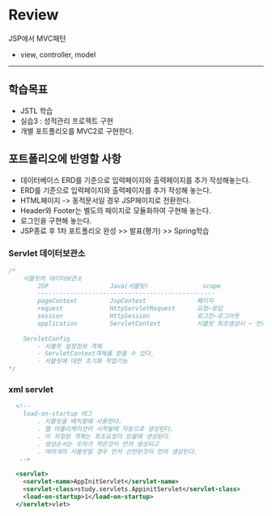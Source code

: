 # Review
JSP에서 MVC패턴
- view, controller, model

-----------------------------------------------------

## 학습목표
- JSTL 학습
- 실습3 : 성적관리 프로젝트 구현
- 개별 포트폴리오를 MVC2로 구현한다.

## 포트폴리오에 반영할 사항
- 데이터베이스 ERD를 기준으로 입력페이지와 출력페이지를 추가 작성해놓는다.
- ERD를 기준으로 입력페이지와 출력페이지를 추가 작성해 놓는다.
- HTML페이지 -> 동적문서일 경우 JSP페이지로 전환한다.
- Header와 Footer는 별도의 페이지로 모듈화하여 구현해 놓는다.
- 로그인을 구현해 놓는다.
- JSP종료 후 1차 포트폴리오 완성 >> 발표(평가) >> Spring학습

### Servlet 데이터보관소
```java
/*
	서블릿의 데이터보관소
		JSP					Java(서블릿)				scope
		-------------------------------------------------
		pageContext			JspContext				페이지
		request				HttpServletRequest		요청~응답
		session				HttpSession				로그인~로그아웃
		application			ServletContext			서블릿 최초생성시 ~ 언로드(톰캣,웹)종료
		
	ServletConfig
		- 서블릿 설정정보 객체
		- ServletContext객체를 얻을 수 있다.
		- 서블릿에 대한 초기화 작업기능
*/
```

### xml servlet
```xml
  <!-- 
  	load-on-startup 태그
  		. 서블릿을 배치할때 사용한다.
  		. 웹 어플리케이션이 시작될때 자동으로 생성된다.
  		. 이 지정된 객체는 최초요청이 있을때 생성된다.
  		. 생성순서는 숫자가 작은것이 먼저 생성되고 
  		. 여러개의 서블릿일 경우 먼저 선언된것이 먼저 생성된다.
   -->
  
  <servlet>
  	<servlet-name>AppInitServlet</servlet-name>
  	<servlet-class>study.servlets.AppinitServlet</servlet-class>
  	<load-on-startup>1</load-on-startup>
  </servlet>vlet>
```
